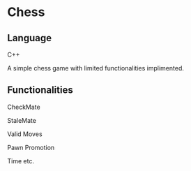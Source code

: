 # Chess

## Language
C++

A simple chess game with limited functionalities implimented.

## Functionalities

CheckMate

StaleMate

Valid Moves

Pawn Promotion

Time etc.


